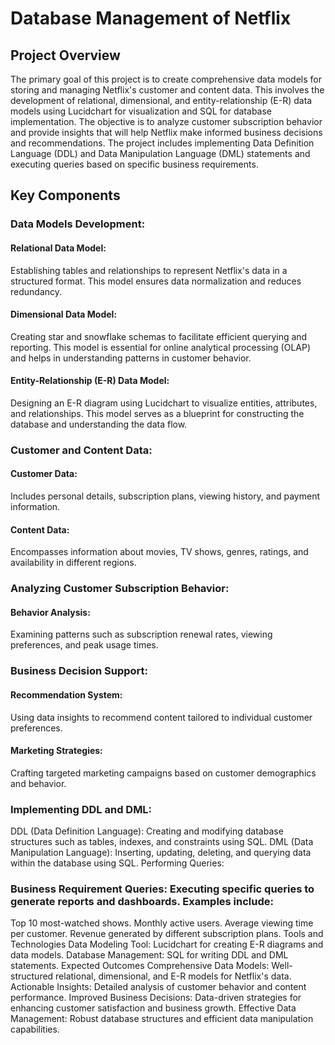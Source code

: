 # Database Management of Netflix

## Project Overview

The primary goal of this project is to create comprehensive data models for storing and managing Netflix's customer and content data. This involves the development of relational, dimensional, and entity-relationship (E-R) data models using Lucidchart for visualization and SQL for database implementation. The objective is to analyze customer subscription behavior and provide insights that will help Netflix make informed business decisions and recommendations. The project includes implementing Data Definition Language (DDL) and Data Manipulation Language (DML) statements and executing queries based on specific business requirements.

## Key Components
### Data Models Development:

#### Relational Data Model: 
Establishing tables and relationships to represent Netflix's data in a structured format. This model ensures data normalization and reduces redundancy.

#### Dimensional Data Model: 
Creating star and snowflake schemas to facilitate efficient querying and reporting. This model is essential for online analytical processing (OLAP) and helps in understanding patterns in customer behavior.

#### Entity-Relationship (E-R) Data Model: 
Designing an E-R diagram using Lucidchart to visualize entities, attributes, and relationships. This model serves as a blueprint for constructing the database and understanding the data flow.

### Customer and Content Data:

#### Customer Data: 
Includes personal details, subscription plans, viewing history, and payment information.

#### Content Data: 
Encompasses information about movies, TV shows, genres, ratings, and availability in different regions.

### Analyzing Customer Subscription Behavior:

#### Behavior Analysis: 
Examining patterns such as subscription renewal rates, viewing preferences, and peak usage times.

### Business Decision Support:

#### Recommendation System: 
Using data insights to recommend content tailored to individual customer preferences.

#### Marketing Strategies: 
Crafting targeted marketing campaigns based on customer demographics and behavior.

### Implementing DDL and DML:

DDL (Data Definition Language): Creating and modifying database structures such as tables, indexes, and constraints using SQL.
DML (Data Manipulation Language): Inserting, updating, deleting, and querying data within the database using SQL.
Performing Queries:

### Business Requirement Queries: Executing specific queries to generate reports and dashboards. Examples include:
Top 10 most-watched shows.
Monthly active users.
Average viewing time per customer.
Revenue generated by different subscription plans.
Tools and Technologies
Data Modeling Tool: Lucidchart for creating E-R diagrams and data models.
Database Management: SQL for writing DDL and DML statements.
Expected Outcomes
Comprehensive Data Models: Well-structured relational, dimensional, and E-R models for Netflix's data.
Actionable Insights: Detailed analysis of customer behavior and content performance.
Improved Business Decisions: Data-driven strategies for enhancing customer satisfaction and business growth.
Effective Data Management: Robust database structures and efficient data manipulation capabilities.

